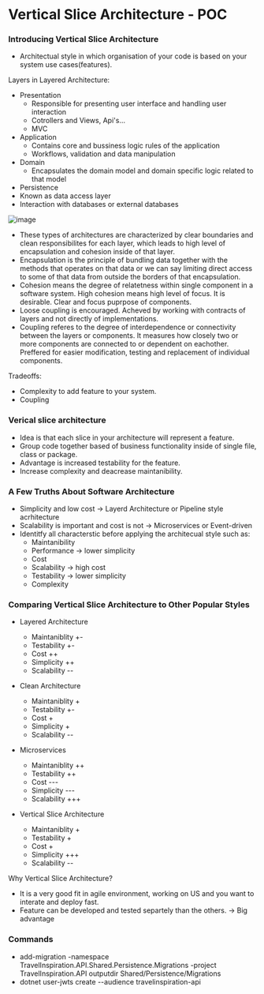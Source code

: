 # Vertical Slice Architecture - POC

### Introducing Vertical Slice Architecture
- Architectual style in which organisation of your code is based on your system use cases(features).

Layers in Layered Architecture:
- Presentation
  - Responsible for presenting user interface and handling user interaction
  - Cotrollers and Views, Api's...
  - MVC
- Application
  - Contains core and bussiness logic rules of the application
  - Workflows, validation and data manipulation
- Domain
  - Encapsulates the domain model and domain specific logic related to that model
- Persistence
 - Known as data access layer
 - Interaction with databases or external databases

![image](https://github.com/user-attachments/assets/6ed8637d-f6eb-4db9-99cc-dae5161a9beb)

- These types of architectures are characterized by clear boundaries and clean responsibilites for each layer, which leads to high level of encapsulation and cohesion inside of that layer.
- Encapsulation is the principle of bundling data together with the methods that operates on that data or we can say limiting direct access to some of that data from outside the borders of that encapsulation.
- Cohesion means the degree of relatetness within single component in a software system. High cohesion means high level of focus. It is desirable. Clear and focus puprpose of components.
- Loose coupling is encouraged. Acheved by working with contracts of layers and not directly of implementations.
- Coupling referes to the degree of interdependence or connectivity between the layers or components. It measures how closely two or more components are connected to or dependent on eachother. Preffered for easier modification, testing and replacement of individual components.

Tradeoffs:
- Complexity to add feature to your system.
- Coupling

### Verical slice architecture
- Idea is that each slice in your architecture will represent a feature.
- Group code together based of business functionality inside of single file, class or package.
- Advantage is increased testability for the feature.
- Increase complexity and deacrease maintanibility.

### A Few Truths About Software Architecture
- Simplicity and low cost -> Layerd Architecture or Pipeline style acrhitecture
- Scalability is important and cost is not -> Microservices or Event-driven
- Identitfy all characterstic before applying the architecual style such as: 
  - Maintanibility
  - Performance -> lower simplicity
  - Cost
  - Scalability -> high cost
  - Testability -> lower simplicity
  - Complexity

### Comparing Vertical Slice Architecture to Other Popular Styles
- Layered Architecture
  - Maintaniblity +-
  - Testability   +-
  - Cost          ++
  - Simplicity    ++
  - Scalability   --

- Clean Architecture
  - Maintaniblity +
  - Testability   +-
  - Cost          +
  - Simplicity    +
  - Scalability   --

- Microservices
  - Maintaniblity ++
  - Testability   ++
  - Cost          ---
  - Simplicity    ---
  - Scalability   +++

- Vertical Slice Architecture
  - Maintaniblity +
  - Testability   +
  - Cost          +
  - Simplicity    +++
  - Scalability   --

Why Vertical Slice Architecture?
- It is a very good fit in agile environment, working on US and you want to interate and deploy fast.
- Feature can be developed and tested separtely than the others. -> Big advantage

### Commands
- add-migration -namespace TravelInspiration.API.Shared.Persistence.Migrations -project TravelInspiration.API outputdir Shared/Persistence/Migrations
- dotnet user-jwts create --audience travelinspiration-api
